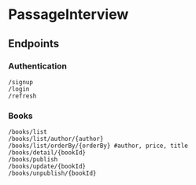 # PassageInterview

## Endpoints

### Authentication
```
/signup
/login
/refresh
```

### Books

```
/books/list
/books/list/author/{author}
/books/list/orderBy/{orderBy} #author, price, title
/books/detail/{bookId}
/books/publish
/books/update/{bookId}
/books/unpublish/{bookId}
```
